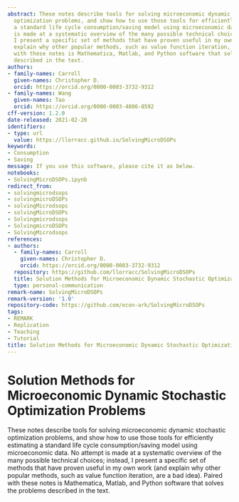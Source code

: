 ```yaml
---
abstract: These notes describe tools for solving microeconomic dynamic stochastic
  optimization problems, and show how to use those tools for efficiently estimating
  a standard life cycle consumption/saving model using microeconomic data.  No attempt
  is made at a systematic overview of the many possible technical choices; instead,
  I present a specific set of methods that have proven useful in my own work (and
  explain why other popular methods, such as value function iteration, are a bad idea).  Paired
  with these notes is Mathematica, Matlab, and Python software that solves the problems
  described in the text.
authors:
- family-names: Carroll
  given-names: Christopher D.
  orcid: https://orcid.org/0000-0003-3732-9312
- family-names: Wang
  given-names: Tao
  orcid: https://orcid.org/0000-0003-4806-8592
cff-version: 1.2.0
date-released: 2021-02-20
identifiers:
- type: url
  value: https://llorracc.github.io/SolvingMicroDSOPs
keywords:
- Consumption
- Saving
message: If you use this software, please cite it as below.
notebooks:
- SolvingMicroDSOPs.ipynb
redirect_from:
- solvingmicrodsops
- solvingmicroDSOPs
- solvingMicrodsops
- solvingMicroDSOPs
- Solvingmicrodsops
- SolvingmicroDSOPs
- SolvingMicrodsops
references:
- authors:
  - family-names: Carroll
    given-names: Christopher D.
    orcid: https://orcid.org/0000-0003-3732-9312
  repository: https://github.com/llorracc/SolvingMicroDSOPs
  title: Solution Methods for Microeconomic Dynamic Stochastic Optimization Problems
  type: personal-communication
remark-name: SolvingMicroDSOPs
remark-version: '1.0'
repository-code: https://github.com/econ-ark/SolvingMicroDSOPs
tags:
- REMARK
- Replication
- Teaching
- Tutorial
title: Solution Methods for Microeconomic Dynamic Stochastic Optimization Problems
---
```


# Solution Methods for Microeconomic Dynamic Stochastic Optimization Problems

These notes describe tools for solving microeconomic dynamic stochastic optimization problems, and show how to use those tools for efficiently estimating a standard life cycle consumption/saving model using microeconomic data.  No attempt is made at a systematic overview of the many possible technical choices; instead, I present a specific set of methods that have proven useful in my own work (and explain why other popular methods, such as value function iteration, are a bad idea).  Paired with these notes is Mathematica, Matlab, and Python software that solves the problems described in the text.

